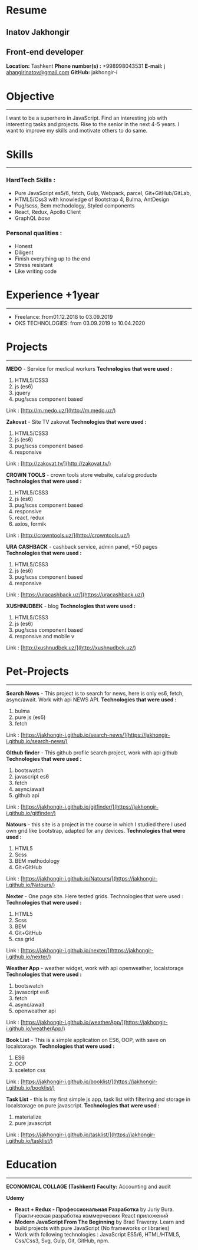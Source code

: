 # Resume


## Inatov Jakhongir
## Front-end developer
**Location​:** Tashkent
**Phone number(s) :** +998998043531 
**E-mail​:** j​ahangirinatov@gmail.com 
**GitHub​:** jakhongir-i

# Objective
***
I want to be a superhero in JavaScript. Find an interesting job with interesting tasks and projects. Rise to the senior in the next 4-5 years.
I want to improve my skills and motivate others to do same.

# Skills
***

### HardTech Skills :
- Pure JavaScript es5/6, fetch, Gulp, Webpack, parcel, Git+GitHub/GitLab,
- HTML5/Css3 with knowledge of Bootstrap 4, Bulma, AntDesign
- Pug/scss, Bem methodology, Styled components
- React, Redux, Apollo Client
- GraphQL _base_
### Personal qualities :
- Honest
- Diligent
- Finish everything up to the end
- Stress resistant
- Like writing code

# Experience +1year
***

 - Freelance: from01.12.2018 to 03.09.2019
 - OKS TECHNOLOGIES: from 03.09.2019 to 10.04.2020
# Projects
***
**MEDO** - Service for medical workers 
**Technologies that were used :**
1. HTML5/CSS3
2. js (es6)
3. jquery
4. pug/scss component based

Link : [http://m.medo.uz/](http://m.medo.uz/)

**Zakovat** - Site TV zakovat
**Technologies that were used :**
1. HTML5/CSS3
2. js (es6)
3. pug/scss component based
4. responsive

Link : [http://zakovat.tv/](http://zakovat.tv/)

**CROWN TOOLS** - crown tools store website, catalog products
**Technologies that were used :**
1. HTML5/CSS3
2. js (es6)
3. pug/scss ​component based
4. responsive
5. react, redux
6. axios, formik


Link : [http://crowntools.uz/](http://crowntools.uz/)

**URA CASHBACK** - cashback service, admin panel, +50 pages
**Technologies that were used :**
1. HTML5/CSS3
2. js (es6)
3. pug/scss ​component based
4. responsive


Link : [https://uracashback.uz/](https://uracashback.uz/)


**XUSHNUDBEK** - blog
**Technologies that were used :**
1. HTML5/CSS3
2. js (es6)
3. pug/scss ​component based
4. responsive and mobile v

Link : [http://xushnudbek.uz/](http://xushnudbek.uz/)


# Pet-Projects
***

**Search News** - This project is to search for news, here is only es6, fetch,
async/await. Work with api NEWS API.
**Technologies that were used :**
1. bulma
2. pure js (es6)
3. fetch

Link : [https://jakhongir-i.github.io/search-news/](https://jakhongir-i.github.io/search-news/)

**GIthub finder** - This github profile search project, work with api github
**Technologies that were used :**
1. bootswatch
2. javascript es6
3. fetch
4. async/await
5. github api

Link : [https://jakhongir-i.github.io/gitfinder/](https://jakhongir-i.github.io/gitfinder/)

**Natours** - this site is a project in the course in which I studied there I used own grid like bootstrap, adapted for any devices.
**Technologies that were used :**
1. HTML5
2. Scss
3. BEM methodology
4. Git+GitHub

Link : [https://jakhongir-i.github.io/Natours/](https://jakhongir-i.github.io/Natours/)


**Nexter** - One page site. Here tested grids. Technologies that were used :
**Technologies that were used :**
1. HTML5
2. Scss
3. BEM
4. Git+GitHub
5. css grid

Link : [https://jakhongir-i.github.io/nexter/](https://jakhongir-i.github.io/nexter/)


**Weather App** - weather widget, work with api openweather, localstorage 
**Technologies that were used :**
1. bootswatch
2. javascript es6
3. fetch
4. async/await
5. openweather api

Link : [https://jakhongir-i.github.io/weatherApp/](https://jakhongir-i.github.io/weatherApp/)

**Book List** - This is a simple application on ES6, OOP, with save on localstorage. 
**Technologies that were used :**
1. ES6
2. OOP
3. sceleton css

Link : [https://jakhongir-i.github.io/booklist/](https://jakhongir-i.github.io/booklist/)


**Task List** - this is my first simple js app, task list with filtering and storage in localstorage on pure javascript.
**Technologies that were used :**
1. materialize
2. pure javascript

Link : [https://jakhongir-i.github.io/tasklist/](https://jakhongir-i.github.io/tasklist/)

# Education
***
**ECONOMICAL COLLAGE (Tashkent)**
**Faculty:** Accounting and audit

**Udemy**
- **React + Redux - Профессиональная Разработка** by Juriy Bura. Практическая разработка коммерческих React приложений
- **Modern JavaScript From The Beginning** by Brad Traversy. Learn and build projects with pure JavaScript (No frameworks or libraries)
- Work with following technologies : JavaScript ES5/6, HTML/HTML5, Css/Css3, Svg, Gulp, Git, GitHub, npm.



